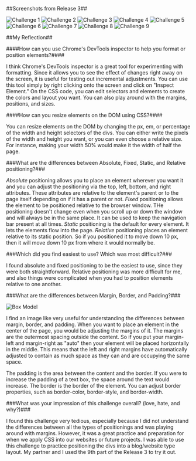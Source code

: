 ##Screenshots from Release 3##

![Challenge 1](/imgs/Challenge-1.png)
![Challenge 2](/imgs/Challenge-2.png)
![Challenge 3](/imgs/Challenge-3.png)
![Challenge 4](chrome-devtools/imgs/Challenge-4.png)
![Challenge 5](chrome-devtools/imgs/Challenge-5.png)
![Challenge 6](chrome-devtools/imgs/Challenge-6.png)
![Challenge 7](chrome-devtools/imgs/Challenge-7.png)
![Challenge 8](chrome-devtools/imgs/Challenge-8.png)
![Challenge 9](chrome-devtools/imgs/Challenge-9.png)

##My Reflection##

####How can you use Chrome's DevTools inspector to help you format or position elements?####

I think Chrome's DevTools inspector is a great tool for experimenting with formatting. Since it allows you to see the effect of changes right away on the screen, it is useful for testing out incremental adjustments. You can use this tool simply by right clicking onto the screen and click on "Inspect Element." On the CSS code, you can edit selectors and elements to create the colors and layout you want. You can also play around with the margins, positions, and sizes.

####How can you resize elements on the DOM using CSS?####

You can resize elements on the DOM by changing the px, em, or percentage of the width and height selectors of the divs. You can either write the pixels of the width and height you want, or you can even choose a relative size. For instance, making your width 50% would make it the width of half the page.

###What are the differences between Absolute, Fixed, Static, and Relative positioning?###

*Absolute* positioning allows you to place an element wherever you want it and you can adjust the positioning via the top, left, bottom, and right attributes. These attributes are relative to the element's parent or to the page itself depending on if it has a parent or not. *Fixed* positioning allows the element to be positioned relative to the browser window. THe positioning doesn't change even when you scroll up or down the window and will always be in the same place. It can be used to keep the navigation bar present at all times. *Static* positioning is the default for every element. It lets the elements flow into the page. *Relative* positioning places an element relative to its static position. So if you positioned it to move down 10 px, then it will move down 10 px from where it would normally be.

###Which did you find easiest to use? Which was most difficult?###

I found absolute and fixed positioning to be the easiest to use, since they were both straightforward. Relative positioning was more difficult for me, and also things were complicated when you had to position elements relative to one another.

###What are the differences between Margin, Border, and Padding?###

![Box Model](/imgs/box-model.gift)

I find an image like very useful for understanding the differences between margin, border, and padding. When you want to place an element in the center of the page, you would be adjusting the margins of it. The margins are the outermost spacing outside the content. So if you put your margin-left and margin-right as "auto" then your element will be placed horizontally in the middle. This means that the left and right margins have automatically adjusted to contain as much space as they can and are occupying the same space.

The padding is the area between the content and the border. If you were to increase the padding of a text box, the space around the text would increase. The border is the border of the element. You can adjust border properties, such as border-color, border-style, and border-width.

###What was your impression of this challenge overall? (love, hate, and why?)###

I found this challenge very tedious, especially because I did not understand the differences between all the types of positionings and was playing around with margins. However, it was a great practice and preparation for when we apply CSS into our websites or future projects. I was able to use this challenge to practice positioning the divs into a blog/website type layout. My partner and I used the 9th part of the Release 3 to try it out.